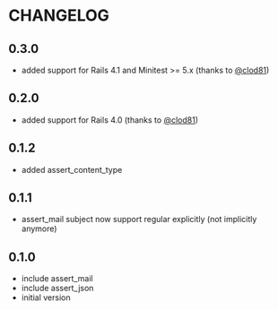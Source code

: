 # CHANGELOG

## 0.3.0

 * added support for Rails 4.1 and Minitest >= 5.x (thanks to [@clod81](https://github.com/clod81))

## 0.2.0

 * added support for Rails 4.0 (thanks to [@clod81](https://github.com/clod81))

## 0.1.2

  * added assert_content_type

## 0.1.1

  * assert_mail subject now support regular explicitly (not implicitly anymore)

## 0.1.0

  * include assert_mail
  * include assert_json
  * initial version
